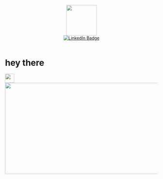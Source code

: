 <div id="header" align="center">
  <img src="https://anastasiadorfman.com/assets/favicon_io/favicon-512x512.png" width="100"/>
</div>

<div id="badges" align="center">
  <a href="https://www.linkedin.com/in/anastasiadorfman/">
    <img src="https://img.shields.io/badge/LinkedIn-blue?style=for-the-badge&logo=linkedin&logoColor=white" alt="LinkedIn Badge"/>
  </a>
<!--   <a href="your-youtube-URL">
    <img src="https://img.shields.io/badge/YouTube-red?style=for-the-badge&logo=youtube&logoColor=white" alt="Youtube Badge"/>
  </a>
  <a href="your-twitter-URL">
    <img src="https://img.shields.io/badge/Twitter-blue?style=for-the-badge&logo=twitter&logoColor=white" alt="Twitter Badge"/>
  </a> -->
</div>

<div align="center">
  <img src="https://komarev.com/ghpvc/?username=anastasia-dorfman&style=flat-square&color=blue" alt=""/>
</div>

<br/>
  <h1>
    hey there
  </h1>
      <img src="https://media.giphy.com/media/hvRJCLFzcasrR4ia7z/giphy.gif" width="30px"/>


<br/>
<div align="center">
<!--   <img src="https://media.giphy.com/media/v1.Y2lkPTc5MGI3NjExZTRzYjN6OWd1cDY0NHc4MWZqOGw0ejh5c2lmNzlxeG5wMW80dXlpdCZlcD12MV9pbnRlcm5hbF9naWZfYnlfaWQmY3Q9Zw/1XCcD9VLQZ2Io/giphy.gif" width="600" height="300"/>
  <img src="https://media.giphy.com/media/v1.Y2lkPTc5MGI3NjExZmJpZzBvOXN1dnEzcTE2bmQ3dXNiOWZ5eDl0dnF3dDBsZ2lqbmN0byZlcD12MV9pbnRlcm5hbF9naWZfYnlfaWQmY3Q9Zw/HqWU6NTLNLzg2Qf5rH/giphy.gif" width="600" height="300"/> -->
  <img src="https://media.giphy.com/media/dWesBcTLavkZuG35MI/giphy.gif" width="600" height="300"/>
</div>




<!--
**anastasia-dorfman/anastasia-dorfman** is a ✨ _special_ ✨ repository because its `README.md` (this file) appears on your GitHub profile.

Here are some ideas to get you started:

- 🌱 I’m currently learning ...
- 📫 How to reach me: ...
-->
